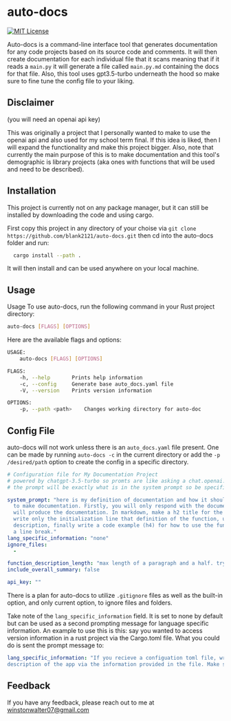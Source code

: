 # auto-docs
[![MIT License](https://img.shields.io/badge/License-MIT-green.svg)](https://choosealicense.com/licenses/mit/)

Auto-docs is a command-line interface tool that generates documentation for any code projects based on its source code and comments. It will then create documentation for each individual file that it scans meaning that if it reads a ```main.py``` it will generate a file called ```main.py.md``` containing the docs for that file. Also, this tool uses gpt3.5-turbo underneath the hood so make sure to fine tune the config file to your liking.
## Disclaimer

(you will need an openai api key)

This was originally a project that I personally wanted to make to use the openai api and also used for my school term final. If this idea is liked, then I will expand the functionality and make this project bigger. Also, note that currently the main purpose of this is to make documentation and this tool's demographic is library projects (aka ones with functions that will be used and need to be described).
## Installation

This project is currently not on any package manager, but it can still be installed by downloading the code and using cargo.

First copy this project in any directory of your choise via ```git clone https://github.com/blank2121/auto-docs.git```
then cd into the auto-docs folder and run:
```bash
  cargo install --path .
```
It will then install and can be used anywhere on your local machine.
## Usage

Usage
To use auto-docs, run the following command in your Rust project directory:

```bash
auto-docs [FLAGS] [OPTIONS]
```
Here are the available flags and options:

```bash
USAGE:
    auto-docs [FLAGS] [OPTIONS]

FLAGS:
    -h, --help       Prints help information
    -c, --config     Generate base auto_docs.yaml file
    -V, --version    Prints version information

OPTIONS:
    -p, --path <path>    Changes working directory for auto-doc
```


## Config File

auto-docs will not work unless there is an ```auto_docs.yaml``` file present. One can be made by running ```auto-docs -c``` in the current directory
or add the ```-p /desired/path``` option to create the config in a specific directory.

```yaml
# Configuration file for My Documentation Project
# powered by chatgpt-3.5-turbo so promts are like asking a chat.openai.com
# the prompt will be exactly what is in the system prompt so be specific

system_prompt: "here is my definition of documentation and how it should be made if you are asked
  to make documentation. Firstly, you will only respond with the documentation and this is how you
  will produce the documentation. In markdown, make a h2 title for the function name and underneath
  write only the initialization line that definition of the function, underneath that write a brief
  description, finally write a code example (h4) for how to use the function and end that function with
  a line break."
lang_specific_information: "none"
ignore_files:
  - 

function_description_length: "max length of a paragraph and a half. try to keep it concise"
include_overall_summary: false

api_key: ""
```

There is a plan for auto-docs to utilize ```.gitignore``` files as well as the built-in option, and only current option, to ignore files and folders.

Take note of the ```lang_specific_information``` field. It is set to none by default but can be used as a second prompting message for language specific information. An example to use this is this: say you wanted to access version information in a rust project via the Cargo.toml file. What you could do is sent the prompt message to:

```yaml
lang_specific_information: "If you recieve a configuation toml file, write a brief
description of the app via the information provided in the file. Make sure to write in in markdown."
```
## Feedback

If you have any feedback, please reach out to me at winstonwalter07@gmail.com
